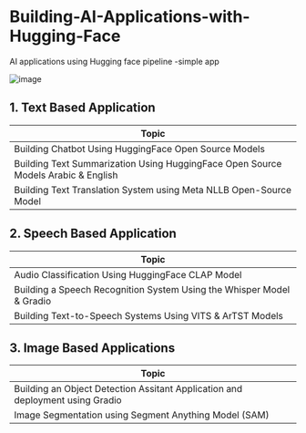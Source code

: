 # Building-AI-Applications-with-Hugging-Face
AI applications using Hugging face pipeline -simple app

![image](https://github.com/user-attachments/assets/5d2d13d1-aa29-4dae-899a-4aff587aaaff)




## 1. Text Based Application ##
|Topic|
|--------|
|Building Chatbot Using HuggingFace Open Source Models| 
|Building Text Summarization Using HuggingFace Open Source Models Arabic & English | 
|Building Text Translation System using Meta NLLB Open-Source Model| 



## 2. Speech Based Application ## 

|Topic|
|--------|
| Audio Classification Using HuggingFace CLAP Model |
|Building a Speech Recognition System Using the Whisper Model & Gradio  |
|Building Text-to-Speech Systems Using VITS & ArTST Models | 

## 3. Image Based Applications ## 
|Topic|
|--------|
|Building an Object Detection Assitant Application and deployment using Gradio|
|Image Segmentation using Segment Anything Model (SAM) | 

